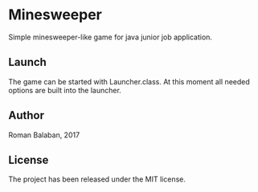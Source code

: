 # Minesweeper
Simple minesweeper-like game for java junior job application.

## Launch
The game can be started with Launcher.class.
At this moment all needed options are built into the launcher.

## Author
Roman Balaban, 2017

## License
The project has been released under the MIT license.